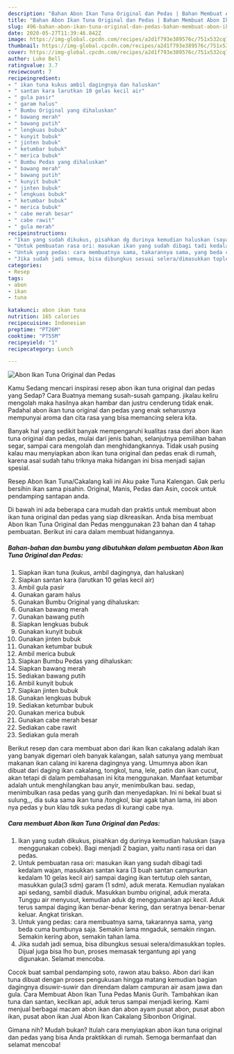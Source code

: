 ```yaml
---
description: "Bahan Abon Ikan Tuna Original dan Pedas | Bahan Membuat Abon Ikan Tuna Original dan Pedas Yang Sedap"
title: "Bahan Abon Ikan Tuna Original dan Pedas | Bahan Membuat Abon Ikan Tuna Original dan Pedas Yang Sedap"
slug: 496-bahan-abon-ikan-tuna-original-dan-pedas-bahan-membuat-abon-ikan-tuna-original-dan-pedas-yang-sedap
date: 2020-05-27T11:39:46.842Z
image: https://img-global.cpcdn.com/recipes/a2d1f793e389576c/751x532cq70/abon-ikan-tuna-original-dan-pedas-foto-resep-utama.jpg
thumbnail: https://img-global.cpcdn.com/recipes/a2d1f793e389576c/751x532cq70/abon-ikan-tuna-original-dan-pedas-foto-resep-utama.jpg
cover: https://img-global.cpcdn.com/recipes/a2d1f793e389576c/751x532cq70/abon-ikan-tuna-original-dan-pedas-foto-resep-utama.jpg
author: Luke Bell
ratingvalue: 3.7
reviewcount: 7
recipeingredient:
- " ikan tuna kukus ambil dagingnya dan haluskan"
- " santan kara larutkan 10 gelas kecil air"
- " gula pasir"
- " garam halus"
- " Bumbu Original yang dihaluskan"
- " bawang merah"
- " bawang putih"
- " lengkuas bubuk"
- " kunyit bubuk"
- " jinten bubuk"
- " ketumbar bubuk"
- " merica bubuk"
- " Bumbu Pedas yang dihaluskan"
- " bawang merah"
- " bawang putih"
- " kunyit bubuk"
- " jinten bubuk"
- " lengkuas bubuk"
- " ketumbar bubuk"
- " merica bubuk"
- " cabe merah besar"
- " cabe rawit"
- " gula merah"
recipeinstructions:
- "Ikan yang sudah dikukus, pisahkan dg durinya kemudian haluskan (saya menggunakan cobek). Bagi menjadi 2 bagian, yaitu nanti rasa ori dan pedas."
- "Untuk pembuatan rasa ori: masukan ikan yang sudah dibagi tadi kedalam wajan, masukkan santan kara (3 buah santan campurkan kedalam 10 gelas kecil air) sampai daging ikan tertutup oleh santan, masukkan gula(3 sdm) garam (1 sdm), aduk merata. Kemudian nyalakan api sedang, sambil diaduk. Masukkan bumbu original, aduk merata. Tunggu air menyusut, kemudian aduk dg menggunankan api kecil. Aduk terus sampai daging ikan benar-benar kering, dan seratnya benar-benar keluar. Angkat tiriskan."
- "Untuk yang pedas: cara membuatnya sama, takarannya sama, yang beda cuma bumbunya saja. Semakin lama mngaduk, semakin ringan. Semakin kering abon, semakin tahan lama."
- "Jika sudah jadi semua, bisa dibungkus sesuai selera/dimasukkan toples. Dijual juga bisa lho bun, proses memasak tergantung api yang digunakan. Selamat mencoba."
categories:
- Resep
tags:
- abon
- ikan
- tuna

katakunci: abon ikan tuna 
nutrition: 165 calories
recipecuisine: Indonesian
preptime: "PT26M"
cooktime: "PT55M"
recipeyield: "1"
recipecategory: Lunch

---
```



![Abon Ikan Tuna Original dan Pedas](https://img-global.cpcdn.com/recipes/a2d1f793e389576c/751x532cq70/abon-ikan-tuna-original-dan-pedas-foto-resep-utama.jpg)

Kamu Sedang mencari inspirasi resep abon ikan tuna original dan pedas yang Sedap? Cara Buatnya memang susah-susah gampang. jikalau keliru mengolah maka hasilnya akan hambar dan justru cenderung tidak enak. Padahal abon ikan tuna original dan pedas yang enak seharusnya mempunyai aroma dan cita rasa yang bisa memancing selera kita.

Banyak hal yang sedikit banyak mempengaruhi kualitas rasa dari abon ikan tuna original dan pedas, mulai dari jenis bahan, selanjutnya pemilihan bahan segar, sampai cara mengolah dan menghidangkannya. Tidak usah pusing kalau mau menyiapkan abon ikan tuna original dan pedas enak di rumah, karena asal sudah tahu triknya maka hidangan ini bisa menjadi sajian spesial.

Resep Abon Ikan Tuna/Cakalang kali ini Aku pake Tuna Kalengan. Gak perlu bersihin ikan sama pisahin. Original, Manis, Pedas dan Asin, cocok untuk pendamping santapan anda.


Di bawah ini ada beberapa cara mudah dan praktis untuk membuat abon ikan tuna original dan pedas yang siap dikreasikan. Anda bisa membuat Abon Ikan Tuna Original dan Pedas menggunakan 23 bahan dan 4 tahap pembuatan. Berikut ini cara dalam membuat hidangannya.

<!--inarticleads1-->

##### Bahan-bahan dan bumbu yang dibutuhkan dalam pembuatan Abon Ikan Tuna Original dan Pedas:

1. Siapkan  ikan tuna (kukus, ambil dagingnya, dan haluskan)
1. Siapkan  santan kara (larutkan 10 gelas kecil air)
1. Ambil  gula pasir
1. Gunakan  garam halus
1. Gunakan  Bumbu Original yang dihaluskan:
1. Gunakan  bawang merah
1. Gunakan  bawang putih
1. Siapkan  lengkuas bubuk
1. Gunakan  kunyit bubuk
1. Gunakan  jinten bubuk
1. Gunakan  ketumbar bubuk
1. Ambil  merica bubuk
1. Siapkan  Bumbu Pedas yang dihaluskan:
1. Siapkan  bawang merah
1. Sediakan  bawang putih
1. Ambil  kunyit bubuk
1. Siapkan  jinten bubuk
1. Gunakan  lengkuas bubuk
1. Sediakan  ketumbar bubuk
1. Gunakan  merica bubuk
1. Gunakan  cabe merah besar
1. Sediakan  cabe rawit
1. Sediakan  gula merah


Berikut resep dan cara membuat abon dari ikan Ikan cakalang adalah ikan yang banyak digemari oleh banyak kalangan, salah satunya yang membuat makanan ikan calang ini karena dagingnya yang. Umumnya abon ikan dibuat dari daging ikan cakalang, tongkol, tuna, lele, patin dan ikan cucut, akan tetapi di dalam pembahasan ini kita menggunakan. Manfaat ketumbar adalah untuk menghilangkan bau anyir, menimbulkan bau. sedap, menimbulkan rasa pedas yang gurih dan menyedapkan. Ini ni bekal buat si sulung,,, dia suka sama ikan tuna /tongkol, biar agak tahan lama, ini abon nya pedas y bun klau tdk suka pedas di kurangi cabe nya. 

<!--inarticleads2-->

##### Cara membuat Abon Ikan Tuna Original dan Pedas:

1. Ikan yang sudah dikukus, pisahkan dg durinya kemudian haluskan (saya menggunakan cobek). Bagi menjadi 2 bagian, yaitu nanti rasa ori dan pedas.
1. Untuk pembuatan rasa ori: masukan ikan yang sudah dibagi tadi kedalam wajan, masukkan santan kara (3 buah santan campurkan kedalam 10 gelas kecil air) sampai daging ikan tertutup oleh santan, masukkan gula(3 sdm) garam (1 sdm), aduk merata. Kemudian nyalakan api sedang, sambil diaduk. Masukkan bumbu original, aduk merata. Tunggu air menyusut, kemudian aduk dg menggunankan api kecil. Aduk terus sampai daging ikan benar-benar kering, dan seratnya benar-benar keluar. Angkat tiriskan.
1. Untuk yang pedas: cara membuatnya sama, takarannya sama, yang beda cuma bumbunya saja. Semakin lama mngaduk, semakin ringan. Semakin kering abon, semakin tahan lama.
1. Jika sudah jadi semua, bisa dibungkus sesuai selera/dimasukkan toples. Dijual juga bisa lho bun, proses memasak tergantung api yang digunakan. Selamat mencoba.


Cocok buat sambal pendamping soto, rawon atau bakso. Abon dari ikan tuna dibuat dengan proses pengukusan hingga matang kemudian bagian dagingnya disuwir-suwir dan direndam dalam campuran air asam jawa dan gula. Cara Membuat Abon Ikan Tuna Pedas Manis Gurih. Tambahkan ikan tuna dan santan, kecilkan api, aduk terus sampai menjadi kering. Kami menjual berbagai macam abon ikan dan abon ayam pusat abon, pusat abon ikan, pusat abon ikan Jual Abon Ikan Cakalang Sibonbon Original. 

Gimana nih? Mudah bukan? Itulah cara menyiapkan abon ikan tuna original dan pedas yang bisa Anda praktikkan di rumah. Semoga bermanfaat dan selamat mencoba!
